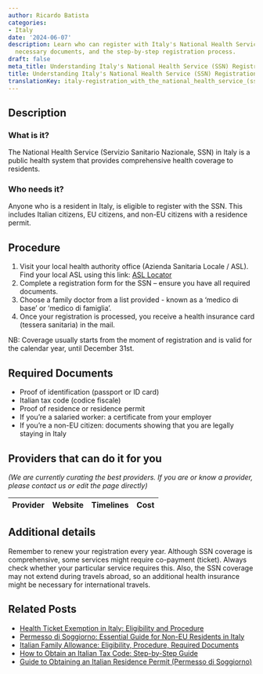 ```yaml
---
author: Ricardo Batista
categories:
- Italy
date: '2024-06-07'
description: Learn who can register with Italy's National Health Service (SSN), the
  necessary documents, and the step-by-step registration process.
draft: false
meta_title: Understanding Italy's National Health Service (SSN) Registration
title: Understanding Italy's National Health Service (SSN) Registration
translationKey: italy-registration_with_the_national_health_service_(ssn)
---
```


## Description
### What is it?
The National Health Service (Servizio Sanitario Nazionale, SSN) in Italy is a public health system that provides comprehensive health coverage to residents. 

### Who needs it?
Anyone who is a resident in Italy, is eligible to register with the SSN. This includes Italian citizens, EU citizens, and non-EU citizens with a residence permit.

## Procedure
1. Visit your local health authority office (Azienda Sanitaria Locale / ASL). Find your local ASL using this link: [ASL Locator](http://www.salute.gov.it/portale/temi/p2_6.jsp?lingua=italiano&id=3680&area=Le%20ASL&menu=vuoto)
2. Complete a registration form for the SSN – ensure you have all required documents. 
3. Choose a family doctor from a list provided - known as a ‘medico di base’ or ‘medico di famiglia’.
4. Once your registration is processed, you receive a health insurance card (tessera sanitaria) in the mail.

NB: Coverage usually starts from the moment of registration and is valid for the calendar year, until December 31st.

## Required Documents
- Proof of identification (passport or ID card)
- Italian tax code (codice fiscale)
- Proof of residence or residence permit
- If you’re a salaried worker: a certificate from your employer
- If you’re a non-EU citizen: documents showing that you are legally staying in Italy

## Providers that can do it for you

_(We are currently curating the best providers. If you are or know a provider, please contact us or edit the page directly)_

| Provider        |     Website     |     Timelines    |       Cost      |
| --------------- | --------------- |  :-------------: | :-------------: |

## Additional details
Remember to renew your registration every year. Although SSN coverage is comprehensive, some services might require co-payment (ticket). Always check whether your particular service requires this. Also, the SSN coverage may not extend during travels abroad, so an additional health insurance might be necessary for international travels.



## Related Posts

- [Health Ticket Exemption in Italy: Eligibility and Procedure](https://tramitit.com/guides/italy/health_ticket_exemption_request/)
- [Permesso di Soggiorno: Essential Guide for Non-EU Residents in Italy](https://tramitit.com/guides/italy/residence_card_request/)
- [Italian Family Allowance: Eligibility, Procedure, Required Documents](https://tramitit.com/guides/italy/family_allowance_request/)
- [How to Obtain an Italian Tax Code: Step-by-Step Guide](https://tramitit.com/guides/italy/tax_code_request/)
- [Guide to Obtaining an Italian Residence Permit (Permesso di Soggiorno)](https://tramitit.com/guides/italy/residence_permit_application/)